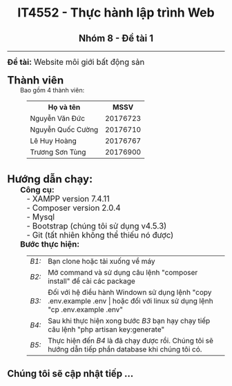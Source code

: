 
<h1 align="center">IT4552 - Thực hành lập trình Web</h1>
<h2 align="center">Nhóm 8 - Đề tài 1</h2>
<hr>
<font size="+1"><b>Đề tài:</b> Website môi giới bất động sản</font><br><br>
<font size="+2"><b>Thành viên</b></font>
<div style="margin-left:30px">Bao gồm 4 thành viên:</div>
<div style="margin-left:45px">
	<table>
    	<tr style="text-align:center">
        	<th>Họ và tên</th>
            <th>MSSV</th>
        </tr>
        <tr>
        	<td>Nguyễn Văn Đức</td>
            <td>20176723</td>
        </tr>
        <tr>
        	<td>Nguyễn Quốc Cường</td>
            <td>20176710</td>
        </tr>
        <tr>
        	<td>Lê Huy Hoàng</td>
            <td>20176767</td>
        </tr>
        <tr>
        	<td>Trương Sơn Tùng</td>
            <td>20176900</td>
        </tr>
    </table>
</div><br>
<font size="+2"><b>Hướng dẫn chạy:</b></font>
<div >
	<font size="+1" style="margin-left:30px"><b>Công cụ:</b><br>
    	<div style="margin-left:45px">
        	- XAMPP version 7.4.11<br>
            - Composer version 2.0.4<br>
            - Mysql<br>
            - Bootstrap (chúng tôi sử dụng v4.5.3)<br>
            - Git (tất nhiên không thể thiếu nó được)<br>
        </div>        
    </font>
    <font size="+1" style="margin-left:30px"><b>Bước thực hiện:</b><br>
    	<div style="margin-left:45px">
        	<table>
            <tr style="margin-top:5px">
            	<td><i>B1:</i></td>
                <td>Bạn clone hoặc tải xuống về máy</td>
            </tr>
            <tr style="margin-top:5px">
            	<td><i>B2:</i></td>
                <td>Mở command và sử dụng câu lệnh "composer install" để cài các package</td>
            </tr>
            <tr style="margin-top:5px">
            	<td><i>B3:</i></td>
                <td>Đối với hệ điều hành Windown sử dụng lệnh "copy .env.example .env | hoặc đối với linux sử dụng lệnh "cp .env.example .env"</td>
            </tr>
            <tr style="margin-top:5px">
            	<td><i>B4:</i></td>
                <td>Sau khi thực hiện xong bước <i>B3</i> bạn hạy chạy tiếp câu lệnh "php artisan key:generate"</td>
            </tr>
            <tr style="margin-top:5px">
            	<td><i>B5:</i></td>
                <td>Thực hiện đến <i>B4</i> là đã chạy được rồi. Chúng tôi sẽ hướng dẫn tiếp phần database khi chúng tôi có.</td>
            </tr>
        	</table>
        </div>        
    </font>
</div>

## Chúng tôi sẽ cập nhật tiếp ...